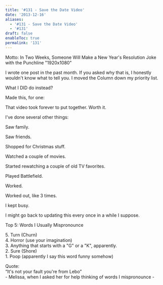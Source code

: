 ```yaml
---
title: '#131 - Save the Date Video'
date: '2013-12-16'
aliases:
  - '#131 - Save the Date Video'
  - '#131'
draft: false
enableToc: true
permalink: '131'
---
```


Motto: In Two Weeks, Someone Will Make a New Year's Resolution Joke with the Punchline "1920x1080"

  
I wrote one post in the past month. If you asked why that is, I honestly wouldn't know what to tell you. I moved the Column down my priority list.

  
What I DID do instead?  
  
Made this, for one:  
  
  
That video took forever to put together. Worth it.

  
I've done several other things:

  
Saw family.

Saw friends.

Shopped for Christmas stuff.

Watched a couple of movies.

Started rewatching a couple of old TV favorites.

Played Battlefield.

Worked.

Worked out, like 3 times.

  
I kept busy.

  
I might go back to updating this every once in a while I suppose.

  
Top 5: Words I Usually Mispronounce

5\. Turn (Churn)  
4\. Horror (use your imagination)  
3\. Anything that starts with a "G" or a "K", apparently.  
2\. Sure (Shore)  
1\. Poop (apparently I say this word funny somehow)  
  
Quote:   
“It's not your fault you're from Lebo”  
\- Melissa, when I asked her for help thinking of words I mispronounce -
